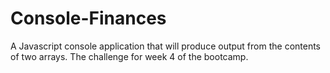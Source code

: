 # Console-Finances
A Javascript console application that will produce output from the contents of two arrays. The challenge for week 4 of the bootcamp.
